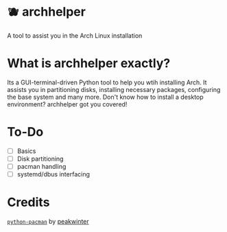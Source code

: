 # 🫐 archhelper
A tool to assist you in the Arch Linux installation

# What is archhelper exactly?
Its a GUI-terminal-driven Python tool to help you wtih installing Arch. It assists you in partitioning disks, installing necessary packages, configuring the base system and many more. Don't know how to install a desktop environment? archhelper got you covered!

# To-Do

- [ ] Basics
- [ ] Disk partitioning
- [ ] pacman handling
- [ ] systemd/dbus interfacing

# Credits

[`python-pacman`](https://github.com/peakwinter/python-pacman) by [peakwinter](https://github.com/peakwinter)
